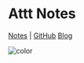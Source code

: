 # Attt Notes

[Notes](/) | 
[GitHub](https://github.com/Attt)
[Blog](https://attt.github.io)

<!-- 背景色 -->

![color](#f0f0f0)
